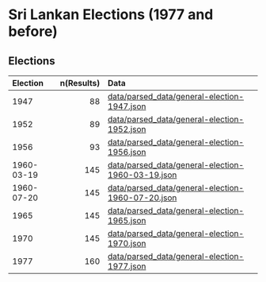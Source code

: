 # Sri Lankan Elections (1977 and before)

## Elections

| Election | n(Results) | Data |
|:----|---:|:---|
| 1947 | 88 | [data/parsed_data/general-election-1947.json](data/parsed_data/general-election-1947.json) |
| 1952 | 89 | [data/parsed_data/general-election-1952.json](data/parsed_data/general-election-1952.json) |
| 1956 | 93 | [data/parsed_data/general-election-1956.json](data/parsed_data/general-election-1956.json) |
| 1960-03-19 | 145 | [data/parsed_data/general-election-1960-03-19.json](data/parsed_data/general-election-1960-03-19.json) |
| 1960-07-20 | 145 | [data/parsed_data/general-election-1960-07-20.json](data/parsed_data/general-election-1960-07-20.json) |
| 1965 | 145 | [data/parsed_data/general-election-1965.json](data/parsed_data/general-election-1965.json) |
| 1970 | 145 | [data/parsed_data/general-election-1970.json](data/parsed_data/general-election-1970.json) |
| 1977 | 160 | [data/parsed_data/general-election-1977.json](data/parsed_data/general-election-1977.json) |
